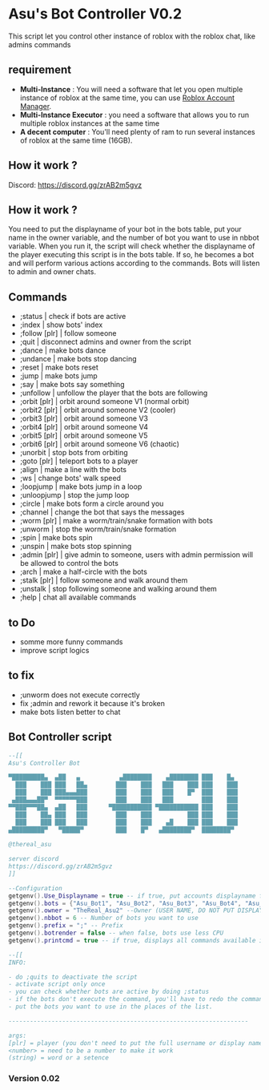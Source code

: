 # Asu's Bot Controller V0.2
This script let you control other instance of roblox with the roblox chat, like admins commands
## requirement
- **Multi-Instance** : You will need a software that let you open multiple instance of roblox at the same time, you can use [Roblox Account Manager](https://github.com/ic3w0lf22/Roblox-Account-Manager).
- **Multi-Instance Executor** : you need a software that allows you to run multiple roblox instances at the same time
- **A decent computer** : You'll need plenty of ram to run several instances of roblox at the same time (16GB).

## How it work ?
Discord: https://discord.gg/zrAB2m5gvz

## How it work ?
You need to put the displayname of your bot in the bots table, put your name in the owner variable, and the number of bot you want to use in nbbot variable. When you run it, the script will check whether the displayname of the player executing this script is in the bots table. If so, he becomes a bot and will perform various actions according to the commands. Bots will listen to admin and owner chats.

## Commands

- ;status                              |  check if bots are active
- ;index                               |  show bots' index
- ;follow [plr]                        |  follow someone
- ;quit                                |  disconnect admins and owner from the script
- ;dance <number>                      |  make bots dance
- ;undance                             |  make bots stop dancing
- ;reset                               |  make bots reset
- ;jump                                |  make bots jump
- ;say <sentence>                      |  make bots say something
- ;unfollow                            |  unfollow the player that the bots are following
- ;orbit [plr] <radius> <speed>        |  orbit around someone V1 (normal orbit)
- ;orbit2 [plr] <radius> <speed>       |  orbit around someone V2 (cooler)
- ;orbit3 [plr] <radius> <speed>       |  orbit around someone V3
- ;orbit4 [plr] <radius> <speed>       |  orbit around someone V4
- ;orbit5 [plr] <radius> <speed>       |  orbit around someone V5
- ;orbit6 [plr] <radius> <speed>       |  orbit around someone V6 (chaotic)
- ;unorbit                             |  stop bots from orbiting
- ;goto [plr]                          |  teleport bots to a player
- ;align                               |  make a line with the bots
- ;ws <number>                         |  change bots' walk speed
- ;loopjump                            |  make bots jump in a loop
- ;unloopjump                          |  stop the jump loop
- ;circle <number>                     |  make bots form a circle around you
- ;channel <number>                    |  change the bot that says the messages
- ;worm [plr]                          |  make a worm/train/snake formation with bots
- ;unworm                              |  stop the worm/train/snake formation
- ;spin <number>                       |  make bots spin
- ;unspin                              |  make bots stop spinning
- ;admin [plr]                         |  give admin to someone, users with admin permission will be allowed to control the bots
- ;arch <number>                       |  make a half-circle with the bots
- ;stalk [plr]                         |  follow someone and walk around them
- ;unstalk                             |  stop following someone and walking around them
- ;help                                |  chat all available commands

## to Do
- somme more funny commands
- improve script logics
  
## to fix
- ;unworm does not execute correctly
- fix ;admin and rework it because it's broken
- make bots listen better to chat
  
## Bot Controller script

```lua
--[[
Asu's Controller Bot

▀█████████▄  ▄██   ▄           ▄████████    ▄████████ ███    █▄  
  ███    ███ ███   ██▄        ███    ███   ███    ███ ███    ███ 
  ███    ███ ███▄▄▄███        ███    ███   ███    █▀  ███    ███ 
 ▄███▄▄▄██▀  ▀▀▀▀▀▀███        ███    ███   ███        ███    ███ 
▀▀███▀▀▀██▄  ▄██   ███      ▀███████████ ▀███████████ ███    ███ 
  ███    ██▄ ███   ███        ███    ███          ███ ███    ███ 
  ███    ███ ███   ███        ███    ███    ▄█    ███ ███    ███ 
▄█████████▀   ▀█████▀         ███    █▀   ▄████████▀  ████████▀  
                                                                 
@thereal_asu

server discord
https://discord.gg/zrAB2m5gvz                                  
]]

--Configuration
getgenv().Use_Displayname = true -- if true, put accounts displayname for bots | if false use the username of accounts
getgenv().bots = {"Asu_Bot1", "Asu_Bot2", "Asu_Bot3", "Asu_Bot4", "Asu_Bot5", "Asu_Bot6"} --bots
getgenv().owner = "TheReal_Asu2" --Owner (USER NAME, DO NOT PUT DISPLAYNAME)
getgenv().nbbot = 6 -- Number of bots you want to use
getgenv().prefix = ";" -- Prefix
getgenv().botrender = false -- when false, bots use less CPU
getgenv().printcmd = true -- if true, displays all commands available in the console

--[[
INFO:

- do ;quits to deactivate the script
- activate script only once
- you can check whether bots are active by doing ;status
- if the bots don't execute the command, you'll have to redo the command until it's executed.
- put the bots you want to use in the places of the list. 

-------------------------------------------------------------------

args:
[plr] = player (you don't need to put the full username or display name of someone to make it work)
<number> = need to be a number to make it work
(string) = word or a setence

```
### Version 0.02
